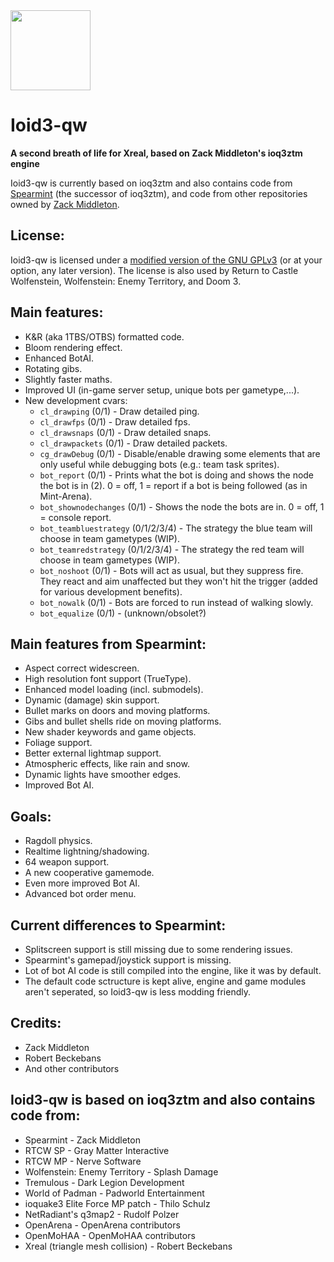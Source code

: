 <img src="https://raw.githubusercontent.com/KuehnhammerTobias/ioqw-devel/master/misc/quakewars.png" width="128">

# Ioid3-qw 

**A second breath of life for Xreal, based on Zack Middleton's ioq3ztm engine**

Ioid3-qw is currently based on ioq3ztm and also contains code from [Spearmint](https://clover.moe/spearmint/) (the successor of ioq3ztm), and code from other repositories owned by [Zack Middleton](https://github.com/zturtleman?tab=repositories).


## License:

Ioid3-qw is licensed under a [modified version of the GNU GPLv3](COPYING.txt#L625) (or at your option, any later version). The license is also used by Return to Castle Wolfenstein, Wolfenstein: Enemy Territory, and Doom 3.


## Main features:

  * K&R (aka 1TBS/OTBS) formatted code.
  * Bloom rendering effect.
  * Enhanced BotAI.
  * Rotating gibs.
  * Slightly faster maths.
  * Improved UI (in-game server setup, unique bots per gametype,...).
  * New development cvars:
    *  `cl_drawping` (0/1) - Draw detailed ping.
    *  `cl_drawfps` (0/1) - Draw detailed fps.
    *  `cl_drawsnaps` (0/1) - Draw detailed snaps.
    *  `cl_drawpackets` (0/1) - Draw detailed packets.
    *  `cg_drawDebug` (0/1) - Disable/enable drawing some elements that are only useful while debugging bots (e.g.: team task sprites).
    *  `bot_report` (0/1) - Prints what the bot is doing and shows the node the bot is in (2). 0 = off, 1 = report if a bot is being followed (as in Mint-Arena).
    *  `bot_shownodechanges` (0/1) - Shows the node the bots are in. 0 = off, 1 = console report.
    *  `bot_teambluestrategy` (0/1/2/3/4) - The strategy the blue team will choose in team gametypes (WIP).
    *  `bot_teamredstrategy` (0/1/2/3/4) - The strategy the red team will choose in team gametypes (WIP).
    *  `bot_noshoot` (0/1) - Bots will act as usual, but they suppress fire. They react and aim unaffected but they won't hit the trigger (added for various development benefits).
    *  `bot_nowalk` (0/1) - Bots are forced to run instead of walking slowly.
    *  `bot_equalize` (0/1) - (unknown/obsolet?)

## Main features from Spearmint:

  * Aspect correct widescreen.
  * High resolution font support (TrueType).
  * Enhanced model loading (incl. submodels).
  * Dynamic (damage) skin support.
  * Bullet marks on doors and moving platforms.
  * Gibs and bullet shells ride on moving platforms.
  * New shader keywords and game objects.
  * Foliage support.
  * Better external lightmap support.
  * Atmospheric effects, like rain and snow.
  * Dynamic lights have smoother edges.
  * Improved Bot AI.

## Goals:

  * Ragdoll physics.
  * Realtime lightning/shadowing.
  * 64 weapon support.
  * A new cooperative gamemode.
  * Even more improved Bot AI.
  * Advanced bot order menu.


## Current differences to Spearmint:

  * Splitscreen support is still missing due to some rendering issues.
  * Spearmint's gamepad/joystick support is missing.
  * Lot of bot AI code is still compiled into the engine, like it was by default.
  * The default code sctructure is kept alive, engine and game modules aren't seperated, so Ioid3-qw is less modding friendly.


## Credits:

* Zack Middleton
* Robert Beckebans
* And other contributors


## Ioid3-qw is based on ioq3ztm and also contains code from:

* Spearmint - Zack Middleton
* RTCW SP - Gray Matter Interactive
* RTCW MP - Nerve Software
* Wolfenstein: Enemy Territory - Splash Damage
* Tremulous - Dark Legion Development
* World of Padman - Padworld Entertainment
* ioquake3 Elite Force MP patch - Thilo Schulz
* NetRadiant's q3map2 - Rudolf Polzer
* OpenArena - OpenArena contributors
* OpenMoHAA - OpenMoHAA contributors
* Xreal (triangle mesh collision) - Robert Beckebans
